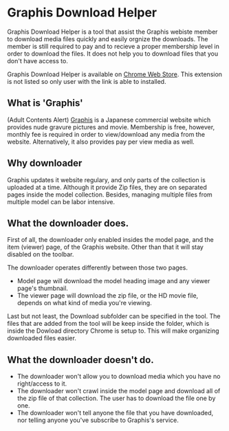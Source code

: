 # Graphis Download Helper

Graphis Download Helper is a tool that assist the Graphis webiste member to download media files quickly and easily orgnize the downloads. The member is still required to pay and to recieve a proper membership level in order to download the files. It does not help you to download files that you don't have access to.

Graphis Download Helper is available on [Chrome Web Store](https://chrome.google.com/webstore/detail/graphis-model-page-downlo/nkbpnklgliilbcemepaiabkgkdjoakcb). This extension is not listed so only user with the link is able to installed.

## What is 'Graphis'

(Adult Contents Alert) [Graphis](http://graphis.ne.jp/) is a Japanese commercial website which provides nude gravure pictures and movie. Membership is free, however, monthly fee is required in order to view/download any media from the website. Alternatively, it also provides pay per view media as well.

## Why downloader

Graphis updates it website regulary, and only parts of the collection is uploaded at a time. Although it provide Zip files, they are on separated pages inside the model collection. Besides, managing multiple files from multiple model can be labor intensive. 

## What the downloader does.

First of all, the downloader only enabled insides the model page, and the item (viewer) page, of the Graphis website. Other than that it will stay disabled on the toolbar.

The downloader operates differently between those two pages.

* Model page will download the model heading image and any viewer page's thumbnail.
* The viewer page will download the zip file, or the HD movie file, depends on what kind of media you're viewing.

Last but not least, the Download subfolder can be specified in the tool. The files that are added from the tool will be keep inside the folder, which is inside the Dowload directory Chrome is setup to. This will make organizing downloaded files easier.

## What the downloader doesn't do.

* The downloader won't allow you to download media which you have no right/access to it. 
* The downloader won't crawl inside the model page and download all of the zip file of that collection. The user has to download the file one by one.
* The downloader won't tell anyone the file that you have downloaded, nor telling anyone you've subscribe to Graphis's service.
